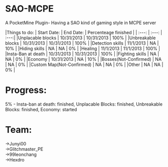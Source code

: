 SAO-MCPE
========

A PocketMine Plugin- Having a SAO kind of gaming style in MCPE server

|Things to do: | Start Date: | End Date: | Percenteage finished |
| :---: | :---: | :---:|
|Unplacable blocks | 10/31/2013 | 10/31/2013 | 100% |
|Unbreakable blocks | 10/31/2013 | 10/31/2013 | 100% |
|Detection skills | 11/1/2013 | NA | 10% |
|Hiding skills | NA | NA | 0% |
|Healing | 11/1/2013 | 11/1/2013 | 100% |
|Insta-Ban at death | 10/31/2013 | 10/31/2013 | 100% |
|Fighting skills | NA | NA | 0% |
|Economy | 10/31/2013 | NA | 10% |
|Bosses(Not-Confirmed) | NA | NA | 0% |
|Custom Map(Not-Confirmed) | NA | NA | 0% |
|Other | NA | NA | 0% |
    
Progress:
========

5% - Insta-ban at death: finished, Unplacable Blocks: finished, Unbreakable Blocks: finished, Economy: started
    
Team:
====
->Junyi00           
->Glitchmaster_PE     
->99leonchang       
->Hexdro
